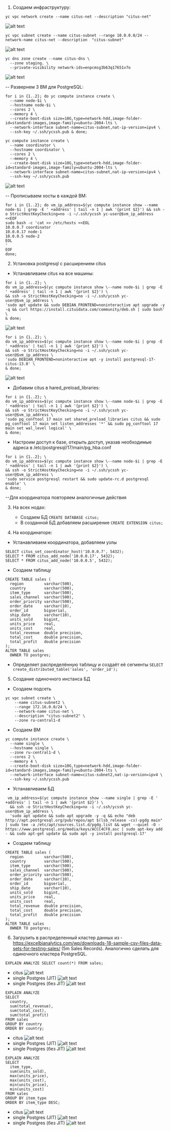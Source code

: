 1. Создаем инфраструктуру:
  
  `yc vpc network create --name citus-net --description "citus-net"`

  ![alt text](image.png)
  
  `yc vpc subnet create --name citus-subnet --range 10.0.0.0/24 --network-name citus-net --description  "citus-subnet"`

  ![alt text](image-3.png)

  ```
  yc dns zone create --name citus-dns \
    --zone staging. \
    --private-visibility network-ids=enpcmsg3b63q17651v7o
  ```
  ![alt text](image-6.png)

-- Развернем 3 ВМ для PostgreSQL:
```
for i in {1..2}; do yc compute instance create \
  --name node-$i \
  --hostname node-$i \
  --cores 2 \
  --memory 4 \
  --create-boot-disk size=10G,type=network-hdd,image-folder-id=standard-images,image-family=ubuntu-2004-lts \
  --network-interface subnet-name=citus-subnet,nat-ip-version=ipv4 \
  --ssh-key ~/.ssh/ycssh.pub & done;
```
```
yc compute instance create \
  --name coordinator \
  --hostname coordinator \
  --cores 2 \
  --memory 4 \
  --create-boot-disk size=10G,type=network-hdd,image-folder-id=standard-images,image-family=ubuntu-2004-lts \
  --network-interface subnet-name=citus-subnet,nat-ip-version=ipv4 \
  --ssh-key ~/.ssh/ycssh.pub
```
  ![alt text](image-7.png)

-- Прописываем хосты в каждой ВМ:
```
for i in {1..2}; do vm_ip_address=$(yc compute instance show --name node-$i | grep -E ' +address' | tail -n 1 | awk '{print $2}') && ssh -o StrictHostKeyChecking=no -i ~/.ssh/ycssh yc-user@$vm_ip_address <<EOF
sudo bash -c 'cat >> /etc/hosts <<EOL
10.0.0.7 coordinator
10.0.0.17 node-1
10.0.0.5 node-2
EOL
'
EOF
done;
```

2. Установка postgresql с расширением citus
    
  - Устанавливаем citus на все машины:
```
for i in {1..2}; \
do vm_ip_address=$(yc compute instance show \--name node-$i | grep -E ' +address' | tail -n 1 | awk '{print $2}') \
&& ssh -o StrictHostKeyChecking=no -i ~/.ssh/ycssh yc-user@$vm_ip_address \
'sudo apt update && sudo DEBIAN_FRONTEND=noninteractive apt upgrade -y -q && curl https://install.citusdata.com/community/deb.sh | sudo bash' \
& done;
```
    
![alt text](image-2.png)

```
for i in {1..2}; \
do vm_ip_address=$(yc compute instance show \--name node-$i | grep -E ' +address' | tail -n 1 | awk '{print $2}') \
&& ssh -o StrictHostKeyChecking=no -i ~/.ssh/ycssh yc-user@$vm_ip_address \
'sudo DEBIAN_FRONTEND=noninteractive apt -y install postgresql-17-citus-13.0' \
& done;
```  

![alt text](image-4.png)

- Добавим citus в hared_preload_libraries:

```
for i in {1..2}; \
do vm_ip_address=$(yc compute instance show \--name node-$i | grep -E ' +address' | tail -n 1 | awk '{print $2}') \
&& ssh -o StrictHostKeyChecking=no -i ~/.ssh/ycssh yc-user@$vm_ip_address \
'sudo pg_conftool 17 main set shared_preload_libraries citus && sudo pg_conftool 17 main set listen_addresses '*' && sudo pg_conftool 17 main set wal_level logical' \
& done;
```
- Настроим доступ к базе, открыть доступ, указав необходимые адреса в /etc/postgresql/17/main/pg_hba.conf

```
for i in {1..2}; \
do vm_ip_address=$(yc compute instance show \--name node-$i | grep -E ' +address' | tail -n 1 | awk '{print $2}') \
&& ssh -o StrictHostKeyChecking=no -i ~/.ssh/ycssh yc-user@$vm_ip_address \
'sudo service postgresql restart && sudo update-rc.d postgresql enable' \
& done;
```
--Для координатора повторяем аналогичные действия

3. На всех нодах:
    - Создаем БД `CREATE DATABASE citus;`
    - В созданной БД добавляем расширение `CREATE EXTENSION citus;`

4. На координаторе:

- Устанавливаем координатора, добавляем узлы 
```
SELECT citus_set_coordinator_host('10.0.0.7', 5432);
SELECT * FROM citus_add_node('10.0.0.17', 5432);
SELECT * FROM citus_add_node('10.0.0.5', 5432);
```
- Создаем таблицу
```
CREATE TABLE sales (
  region         varchar(500),
  country        varchar(500),
  item_type      varchar(500),
  sales_channel  varchar(500),
  order_priority varchar(500),
  order_date     varchar(10),
  order_id       bigserial,
  ship_date      varchar(10),
  units_sold     bigint,
  units_price    real,
  units_cost     real,
  total_revenue  double precision,
  total_cost     double precision,
  total_profit   double precision
);
ALTER TABLE sales
  OWNER TO postgres;
```
- Определяет распределённую таблицу и создаёт её сегменты `SELECT create_distributed_table('sales', 'order_id');`

5. Создание одиночного инстанса БД

- Создаем подсеть 
```
yc vpc subnet create \
    --name citus-subnet2 \
    --range 172.16.0.0/24 \
    --network-name citus-net \
    --description "citus-subnet2" \
    --zone ru-central1-d
```
- Создаем ВМ
```
yc compute instance create \
  --name single \
  --hostname single \
  --zone ru-central1-d \
  --cores 2 \
  --memory 4 \
  --create-boot-disk size=10G,type=network-hdd,image-folder-id=standard-images,image-family=ubuntu-2004-lts \
  --network-interface subnet-name=citus-subnet2,nat-ip-version=ipv4 \
  --ssh-key ~/.ssh/ycssh.pub
```
- Устанавливаем БД
```
 vm_ip_address=$(yc compute instance show --name single | grep -E ' +address' | tail -n 1 | awk '{print $2}') \
  && ssh -o StrictHostKeyChecking=no -i ~/.ssh/ycssh yc-user@$vm_ip_address \
  'sudo apt update && sudo apt upgrade -y -q && echo "deb http://apt.postgresql.org/pub/repos/apt $(lsb_release -cs)-pgdg main" | sudo tee -a /etc/apt/sources.list.d/pgdg.list && wget --quiet -O - https://www.postgresql.org/media/keys/ACCC4CF8.asc | sudo apt-key add - && sudo apt-get update && sudo apt -y install postgresql-17'
```
- Создаем таблицу
```
CREATE TABLE sales (
  region         varchar(500),
  country        varchar(500),
  item_type      varchar(500),
  sales_channel  varchar(500),
  order_priority varchar(500),
  order_date     varchar(10),
  order_id       bigserial,
  ship_date      varchar(10),
  units_sold     bigint,
  units_price    real,
  units_cost     real,
  total_revenue  double precision,
  total_cost     double precision,
  total_profit   double precision
);
ALTER TABLE sales
  OWNER TO postgres;
```
6. Загрузить в распределенный кластер данных из - https://excelbianalytics.com/wp/downloads-18-sample-csv-files-data-sets-for-testing-sales/ (5m Sales Records). Аналогично сделать для одиночного кластера PostgreSQL.

`EXPLAIN ANALYZE SELECT count(*) FROM sales;`
- citus
![alt text](image-8.png)
- single Postgres (JIT)
![alt text](image-9.png)
- single Postgres (без JIT)
![alt text](image-13.png)
```
EXPLAIN ANALYZE
SELECT
  country,
  sum(total_revenue),
  sum(total_cost),
  sum(total_profit)
FROM sales
GROUP BY country
ORDER BY country;
```
- citus
![alt text](image-5.png)
- single Postgres (JIT)
![alt text](image-11.png)
- single Postgres (без JIT)
![alt text](image-14.png)
```
EXPLAIN ANALYZE
SELECT
  item_type,
  sum(units_sold),
  max(units_price),
  max(units_cost),
  min(units_price),
  min(units_cost)
FROM sales
GROUP BY item_type
ORDER BY item_type DESC;
```
- citus
![alt text](image-10.png)
- single Postgres (JIT)
![alt text](image-12.png)
- single Postgres (без JIT)
![alt text](image-15.png)